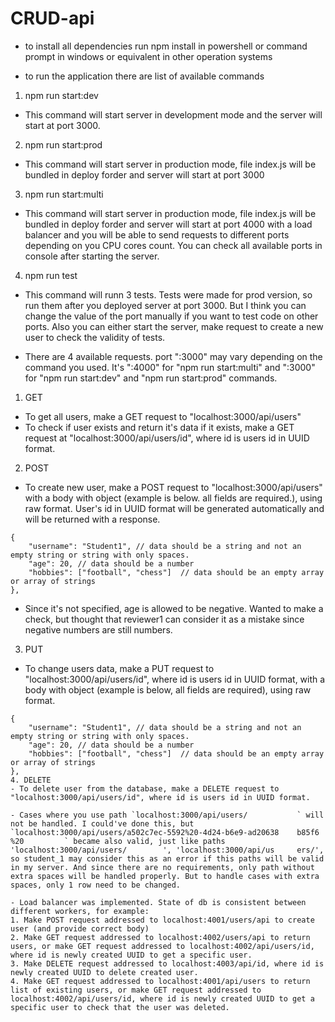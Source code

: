 # CRUD-api

- to install all dependencies run npm install in powershell or command prompt in windows or equivalent in other operation systems

- to run the application there are list of available commands
1. npm run start:dev
- This command will start server in development mode and the server will start at port 3000.

2. npm run start:prod
- This command will start server in production mode, file index.js will be bundled in deploy forder and server will start at port 3000

3. npm run start:multi
- This command will start server in production mode, file index.js will be bundled in deploy forder and server will start at port 4000 with a load balancer and you will be able to send requests to different ports depending on you CPU cores count. You can check all available ports in console after starting the server.

4. npm run test
- This command will runn 3 tests. Tests were made for prod version, so run them after you deployed server at port 3000. But I think you can change the value of the port manually if you want to test code on other ports. Also you can either start the server, make request to create a new user to check the validity of tests.


- There are 4 available requests. port ":3000" may vary depending on the command you used. It's ":4000" for "npm run start:multi" and ":3000" for "npm run start:dev" and "npm run start:prod" commands.
1. GET 
- To get all users, make a GET request to "localhost:3000/api/users"
- To check if user exists and return it's data if it exists, make a GET request at "localhost:3000/api/users/id", where id is users id in UUID format.  
2. POST 
- To create new user, make a POST request to "localhost:3000/api/users" with a body with object (example is below. all fields are required.), using raw format. User's id in UUID format will be generated automatically and will be returned with a response.
```
{ 
    "username": "Student1", // data should be a string and not an empty string or string with only spaces.
    "age": 20, // data should be a number
    "hobbies": ["football", "chess"]  // data should be an empty array or array of strings
},
```
- Since it's not specified, age is allowed to be negative. Wanted to make a check, but thought that reviewer1 can consider it as a mistake since negative numbers are still numbers.
3. PUT 
- To change users data, make a PUT request to "localhost:3000/api/users/id", where id is users id in UUID format, with a body with object (example is below, all fields are required), using raw format. 
```
{ 
    "username": "Student1", // data should be a string and not an empty string or string with only spaces.
    "age": 20, // data should be a number
    "hobbies": ["football", "chess"]  // data should be an empty array or array of strings
},
4. DELETE 
- To delete user from the database, make a DELETE request to "localhost:3000/api/users/id", where id is users id in UUID format.

- Cases where you use path `localhost:3000/api/users/           ` will not be handled. I could've done this, but `localhost:3000/api/users/a502c7ec-5592%20-4d24-b6e9-ad20638    b85f6  %20         ` became also valid, just like paths 'localhost:3000/api/users/        ', 'localhost:3000/api/us     ers/', so student_1 may consider this as an error if this paths will be valid in my server. And since there are no requirements, only path without extra spaces will be handled properly. But to handle cases with extra spaces, only 1 row need to be changed.

- Load balancer was implemented. State of db is consistent between different workers, for example:
1. Make POST request addressed to localhost:4001/users/api to create user (and provide correct body)
2. Make GET request addressed to localhost:4002/users/api to return users, or make GET request addressed to localhost:4002/api/users/id, where id is newly created UUID to get a specific user.
3. Make DELETE request addressed to localhost:4003/api/id, where id is newly created UUID to delete created user.
4. Make GET request addressed to localhost:4001/api/users to return list of existing users, or make GET request addressed to localhost:4002/api/users/id, where id is newly created UUID to get a specific user to check that the user was deleted.